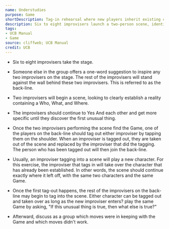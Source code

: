 ```yaml
---
name: Understudies
purpose: Game
shortDescription: Tag-in rehearsal where new players inherit existing characters and continue the discovered game.
description: Six to eight improvisers launch a two-person scene, identify the first unusual thing, and then tag in from the back line. Every tagger assumes the exact character they replace and keeps heightening the same game with fresh “if this is true…” moves.
tags:
- UCB Manual
- Game
source: cliffweb; UCB Manual
credit: UCB
---
```


- Six to eight improvisers take the stage.

- Someone else in the group offers a one-word suggestion to inspire any two improvisers on the stage. The rest of the improvisers will stand against the wall behind these two improvisers. This is referred to as the back-line.

- Two improvisers will begin a scene, looking to clearly establish a reality containing a Who, What, and Where.

- The improvisers should continue to Yes And each other and get more specific until they discover the first unusual thing.

- Once the two improvisers performing the scene find the Game, one of the players on the back-line should tag out either improviser by tapping them on the shoulder. When an improviser is tagged out, they are taken out of the scene and replaced by the improviser that did the tagging. The person who has been tagged out will then join the back-line.

- Usually, an improviser tagging into a scene will play a new character. For this exercise, the improviser that tags in will take over the character that has already been established. In other words, the scene should continue exactly where it left off, with the same two characters and the same Game.

- Once the first tag-out happens, the rest of the improvisers on the back-line may begin to tag into the scene. Either character can be tagged out and taken over as long as the new improviser enters? play the same Game by asking, "If this unusual thing is true, then what else is true?"

- Afterward, discuss as a group which moves were in keeping with the Game and which moves didn't work.
